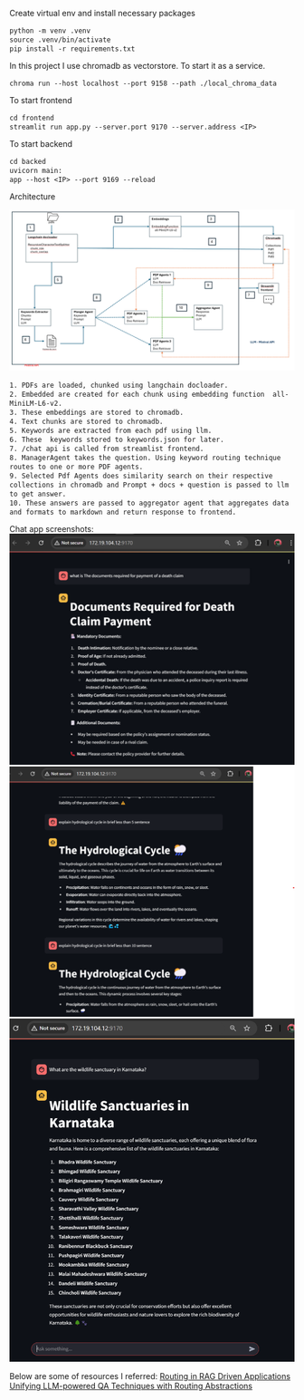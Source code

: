 Create virtual env and install necessary packages
```
python -m venv .venv
source .venv/bin/activate
pip install -r requirements.txt
```
In this project I use chromadb as vectorstore. To start it as a service.

```
chroma run --host localhost --port 9158 --path ./local_chroma_data
```

To start frontend 

```
cd frontend
streamlit run app.py --server.port 9170 --server.address <IP>
```

To start backend

```
cd backed
uvicorn main:
app --host <IP> --port 9169 --reload
```

Architecture

![Architecture](static/arch.png)

```
1. PDFs are loaded, chunked using langchain docloader.
2. Embedded are created for each chunk using embedding function  all-MiniLM-L6-v2.
3. These embeddings are stored to chromadb.
4. Text chunks are stored to chromadb.
5. Keywords are extracted from each pdf using llm.
6. These  keywords stored to keywords.json for later.
7. /chat api is called from streamlist frontend.
8. ManagerAgent takes the question. Using keyword routing technique routes to one or more PDF agents.
9. Selected Pdf Agents does similarity search on their respective collections in chromadb and Prompt + docs + question is passed to llm to get answer.
10. These answers are passed to aggregator agent that aggregates data and formats to markdown and return response to frontend.
```

Chat app screenshots:
![frontend](static/chat1.png)
![frontend](static/chat2.png)
![frontend](static/chat3.png)




Below are some of resources I referred:
[Routing in RAG Driven Applications](https://towardsdatascience.com/routing-in-rag-driven-applications-a685460a7220/)
[Unifying LLM-powered QA Techniques with Routing Abstractions](https://medium.com/better-programming/unifying-llm-powered-qa-techniques-with-routing-abstractions-438e2499a0d0)

